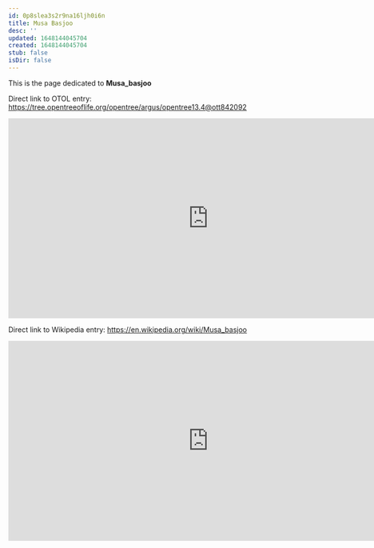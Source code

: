 ```yaml
---
id: 0p8slea3s2r9na16ljh0i6n
title: Musa Basjoo
desc: ''
updated: 1648144045704
created: 1648144045704
stub: false
isDir: false
---
```

This is the page dedicated to **Musa_basjoo**


Direct link to OTOL entry: https://tree.opentreeoflife.org/opentree/argus/opentree13.4@ott842092



<html>
    <body>
    <iframe src="https://tree.opentreeoflife.org/opentree/argus/opentree13.4@ott842092"
    width="800" height="400" frameborder="0" allowfullscreen> </iframe>
    </body>
</html>
    


Direct link to Wikipedia entry: https://en.wikipedia.org/wiki/Musa_basjoo



<html>
    <body>
    <iframe src="https://en.wikipedia.org/wiki/Musa_basjoo"
    width="800" height="400" frameborder="0" allowfullscreen> </iframe>
    </body>
</html>
    

